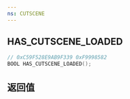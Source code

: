 ```yaml
---
ns: CUTSCENE
---
```

## HAS_CUTSCENE_LOADED

```c
// 0xC59F528E9AB9F339 0xF9998582
BOOL HAS_CUTSCENE_LOADED();
```


## 返回值
